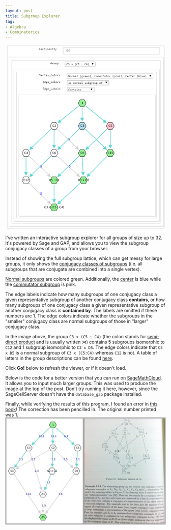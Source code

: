 ```yaml
---
layout: post
title: Subgroup Explorer
tag: 
- Algebra
- Combinatorics
---
```


![Subgroup Explorer](/images/SubgroupExplorer.png)

I've written an interactive subgroup explorer for all groups of size up to 32. It's powered by Sage and GAP, and allows you to view the subgroup conjugacy classes of a group from your browser.

<!--more-->

Instead of showing the full subgroup lattice, which can get messy for large groups, it only shows the [conjugacy classes of subgroups](http://en.wikipedia.org/wiki/Conjugacy_class#Conjugacy_of_subgroups_and_general_subsets) (i.e. all subgroups that are conjugate are combined into a single vertex).

[Normal subgroups](http://en.wikipedia.org/wiki/Normal_subgroup) are colored green. Additionally, the [center](http://en.wikipedia.org/wiki/Center_%28group_theory%29) is blue while the [commutator subgroup](http://en.wikipedia.org/wiki/Commutator_subgroup) is pink.

The edge labels indicate how many subgroups of one conjugacy class a given representative subgroup of another conjugacy class **contains**, or how many subgroups of one conjugacy class a given representative subgroup of another conjugacy class is **contained by**. The labels are omitted if these numbers are 1. The edge colors indicate whether the subgroups in the "smaller" conjugacy class are normal subgroups of those in "larger" conjugacy class.

In the image above, the group `C3 x (C5 : C4)` (the colon stands for [semi-direct product](http://en.wikipedia.org/wiki/Semidirect_product) and is usually written $\rtimes$) contains 5 subgroups isomorphic to `C12` and 1 subgroup isomorphic to `C3 x D5`. The edge colors indicate that `C3 x D5` is a normal subgroup of `C3 x (C5:C4)` whereas `C12` is not. A table of letters in the group descriptions can be found [here](http://groupprops.subwiki.org/wiki/GAP:StructureDescription#Aspects_of_structure_description).

Click **Go!** below to refresh the viewer, or if it doesn't load.

<div class="go">
  <script type="text/x-sage">
from collections import defaultdict

def subgroup_conj_classes(G):
    """
    Returns [cc_1, cc_2, ... cc_n] : each cc_i is a list containing subgroups of G that belong to the same conjugacy class.
    """
    ccs = G._gap_().ConjugacyClassesSubgroups()
    return [tuple([G.subgroup(gap_group = H) for H in cc.Elements()]) for cc in ccs]

def are_subgroups(cc1,cc2):
    """
    Returns True if some element of cc1 is a subgroup of an element of cc2.
    """    
    # Choose the shorter list to iterate over
    if len(cc1) <= len(cc2):
        h2 = cc2[0]
        for h1 in cc1:
            if h1.is_subgroup(h2):
                return True
    else:
        h1 = cc1[0]
        for h2 in cc2:
            if h1.is_subgroup(h2):
                return True
    return False

group_list = [{}, {}, {'C2': '[(1,2)]'}, {'C3': '[(1,2,3)]'}, {'C2 x C2': '[(1,2), (3,4)]', 'C4': '[(1,2,3,4)]'}, {'C5': '[(1,2,3,4,5)]'}, {'S3': '[(1,2)(3,6)(4,5), (1,5,3)(2,6,4)]', 'C6': '[(1,2)(3,4,5)]'}, {'C7': '[(1,2,3,4,5,6,7)]'}, {'Q8': '[(1,3,4,7)(2,5,6,8), (1,2,4,6)(3,8,7,5)]', 'D4': '[(1,3)(2,5)(4,7)(6,8), (1,2)(3,8)(4,6)(5,7)]', 'C8': '[(1,2,3,4,5,6,7,8)]', 'C2 x C2 x C2': '[(1,2), (3,4), (5,6)]', 'C4 x C2': '[(1,2), (3,4,5,6)]'}, {'C9': '[(1,2,3,4,5,6,7,8,9)]', 'C3 x C3': '[(1,2,3), (4,5,6)]'}, {'D5': '[(1,2)(3,10)(4,9)(5,8)(6,7), (1,3,5,7,9)(2,4,6,8,10)]', 'C10': '[(1,2)(3,4,5,6,7)]'}, {'C11': '[(1,2,3,4,5,6,7,8,9,10,11)]'}, {'D6': '[(1,2)(3,5)(4,10)(6,8)(7,12)(9,11), (1,11,4,3,8,7)(2,12,6,5,10,9)]', 'C12': '[(1,2,3)(4,5,6,7)]', 'C3 : C4': '[(1,2,3,5)(4,10,7,12)(6,11,9,8), (1,8,4)(2,10,6)(3,11,7)(5,12,9)]', 'A4': '[(1,2,5)(3,7,12)(4,11,9)(6,10,8), (1,3)(2,6)(4,8)(5,9)(7,11)(10,12)]', 'C6 x C2': '[(3,4), (1,2)(5,6,7)]'}, {'C13': '[(1,2,3,4,5,6,7,8,9,10,11,12,13)]'}, {'D7': '[(1,2)(3,14)(4,13)(5,12)(6,11)(7,10)(8,9), (1,7,13,5,11,3,9)(2,8,14,6,12,4,10)]', 'C14': '[(1,2)(3,4,5,6,7,8,9)]'}, {'C15': '[(1,2,3)(4,5,6,7,8)]'}, {'C4 x C4': '[(1,2,3,4), (5,6,7,8)]', 'C4 x C2 x C2': '[(1,2), (3,4), (5,6,7,8)]', 'C2 x D4': '[(1,4)(2,7)(3,9)(5,11)(6,12)(8,14)(10,15)(13,16), (1,3)(2,6)(4,9)(5,10)(7,12)(8,13)(11,15)(14,16), (1,2)(3,13)(4,7)(5,8)(6,10)(9,16)(11,14)(12,15)]', 'C2 x Q8': '[(1,4)(2,7)(3,9)(5,11)(6,12)(8,14)(10,15)(13,16), (1,3,5,10)(2,6,8,13)(4,9,11,15)(7,12,14,16), (1,2,5,8)(3,13,10,6)(4,7,11,14)(9,16,15,12)]', 'C8 x C2': '[(1,2), (3,4,5,6,7,8,9,10)]', 'QD16': '[(1,3)(2,6)(4,15)(5,10)(7,16)(8,13)(9,11)(12,14), (1,2,5,8)(3,12,10,16)(4,14,11,7)(6,15,13,9)]', 'C8 : C2': '[(1,3)(2,6)(4,9)(5,10)(7,12)(8,13)(11,15)(14,16), (1,2,4,7,5,8,11,14)(3,13,9,16,10,6,15,12)]', 'Q16': '[(1,3,5,10)(2,6,8,13)(4,15,11,9)(7,16,14,12), (1,2,5,8)(3,12,10,16)(4,14,11,7)(6,15,13,9)]', '(C4 x C2) : C2': '[(1,4,5,11)(2,7,8,14)(3,9,10,15)(6,12,13,16), (1,3)(2,6)(4,9)(5,10)(7,12)(8,13)(11,15)(14,16), (1,2)(3,13)(4,7)(5,8)(6,10)(9,16)(11,14)(12,15)]', 'C2 x C2 x C2 x C2': '[(1,2), (3,4), (5,6), (7,8)]', 'D8': '[(1,3)(2,6)(4,15)(5,10)(7,16)(8,13)(9,11)(12,14), (1,2)(3,12)(4,14)(5,8)(6,9)(7,11)(10,16)(13,15)]', 'C4 : C4': '[(1,3,4,9)(2,6,7,12)(5,10,11,15)(8,13,14,16), (1,2,5,8)(3,12,10,16)(4,7,11,14)(6,15,13,9)]', 'C16': '[(1,2,3,4,5,6,7,8,9,10,11,12,13,14,15,16)]'}, {'C17': '[(1,2,3,4,5,6,7,8,9,10,11,12,13,14,15,16,17)]'}, {'C3 x S3': '[(1,9,4)(2,12,6)(3,14,8)(5,16,11)(7,17,13)(10,18,15), (1,5,7,2,3,10)(4,16,13,12,8,18)(6,14,15,9,11,17)]', 'C6 x C3': '[(6,7,8), (1,2)(3,4,5)]', 'C18': '[(1,2)(3,4,5,6,7,8,9,10,11)]', '(C3 x C3) : C2': '[(1,2)(3,10)(4,12)(5,7)(6,9)(8,18)(11,17)(13,16)(14,15), (1,9,4)(2,12,6)(3,14,8)(5,16,11)(7,17,13)(10,18,15), (1,17,8)(2,18,11)(3,9,13)(4,7,14)(5,12,15)(6,10,16)]', 'D9': '[(1,2)(3,18)(4,12)(5,17)(6,9)(7,16)(8,15)(10,14)(11,13), (1,13,3,9,7,14,4,17,8)(2,15,5,12,10,16,6,18,11)]'}, {'C19': '[(1,2,3,4,5,6,7,8,9,10,11,12,13,14,15,16,17,18,19)]'}, {'D10': '[(1,2)(3,5)(4,18)(6,16)(7,20)(8,14)(9,19)(10,12)(11,17)(13,15), (1,7,8,15,16,3,4,11,12,19)(2,9,10,17,18,5,6,13,14,20)]', 'C20': '[(1,2,3,4)(5,6,7,8,9)]', 'C10 x C2': '[(3,4), (1,2)(5,6,7,8,9)]', 'C5 : C4': '[(1,2,3,5)(4,10,19,17)(6,11,20,12)(7,13,16,14)(8,18,15,9), (1,4,8,12,16)(2,6,10,14,18)(3,7,11,15,19)(5,9,13,17,20)]'}, {'C7 : C3': '[(1,2,4)(3,8,16)(5,10,12)(6,14,7)(9,20,19)(11,21,15)(13,18,17), (1,18,15,12,9,6,3)(2,20,17,14,11,8,5)(4,21,19,16,13,10,7)]', 'C21': '[(1,2,3)(4,5,6,7,8,9,10)]'}, {'C22': '[(1,2)(3,4,5,6,7,8,9,10,11,12,13)]', 'D11': '[(1,2)(3,22)(4,21)(5,20)(6,19)(7,18)(8,17)(9,16)(10,15)(11,14)(12,13), (1,15,7,21,13,5,19,11,3,17,9)(2,16,8,22,14,6,20,12,4,18,10)]'}, {'C23': '[(1,2,3,4,5,6,7,8,9,10,11,12,13,14,15,16,17,18,19,20,21,22,23)]'}, {'C3 x D4': '[(1,2)(3,14)(4,7)(5,8)(6,10)(9,21)(11,15)(12,16)(13,18)(17,24)(19,22)(20,23), (1,9,11,3,4,17)(2,13,15,6,7,20)(5,18,19,10,12,23)(8,21,22,14,16,24)]', 'C24': '[(1,2,3)(4,5,6,7,8,9,10,11)]', 'D12': '[(1,2)(3,13)(4,7)(5,16)(6,9)(8,12)(10,24)(11,22)(14,23)(15,19)(17,21)(18,20), (1,18,11,9,12,10,4,23,5,3,19,17)(2,21,15,13,16,14,7,24,8,6,22,20)]', 'C2 x (C3 : C4)': '[(1,2,4,7)(3,6,9,13)(5,16,11,22)(8,19,15,12)(10,21,17,24)(14,23,20,18), (1,18,5,3,12,10)(2,21,8,6,16,14)(4,23,11,9,19,17)(7,24,15,13,22,20)]', '(C6 x C2) : C2': '[(1,2)(3,13)(4,7)(5,16)(6,9)(8,12)(10,24)(11,22)(14,23)(15,19)(17,21)(18,20), (1,18,5,3,12,10)(2,21,8,6,16,14)(4,23,11,9,19,17)(7,24,15,13,22,20)]', 'S4': '[(1,9,3)(2,13,6)(4,23,11)(5,17,19)(7,24,15)(8,20,22)(10,12,18)(14,16,21), (1,7,12,8)(2,4,16,5)(3,20,19,21)(6,17,22,18)(9,14,23,15)(10,24,11,13)]', 'C4 x S3': '[(1,2)(3,6)(4,7)(5,16)(8,12)(9,13)(10,21)(11,22)(14,18)(15,19)(17,24)(20,23), (1,18,11,9,12,10,4,23,5,3,19,17)(2,21,15,13,16,14,7,24,8,6,22,20)]', 'C6 x C2 x C2': '[(3,4), (5,6), (1,2)(7,8,9)]', 'C2 x C2 x S3': '[(1,3)(2,6)(4,9)(5,10)(7,13)(8,14)(11,17)(12,18)(15,20)(16,21)(19,23)(22,24), (1,2)(3,6)(4,7)(5,16)(8,12)(9,13)(10,21)(11,22)(14,18)(15,19)(17,24)(20,23), (1,19,5,4,12,11)(2,22,8,7,16,15)(3,23,10,9,18,17)(6,24,14,13,21,20)]', 'C2 x A4': '[(1,6,9,2,3,13)(4,15,23,7,11,24)(5,22,17,8,19,20)(10,21,12,14,18,16), (1,5)(2,8)(3,11)(4,12)(6,15)(7,16)(9,18)(10,19)(13,21)(14,22)(17,23)(20,24)]', 'SL(2,3)': '[(1,2,6)(3,8,20)(4,16,13)(5,9,15)(7,14,10)(11,18,24)(12,23,21)(17,22,19), (1,11,5,3)(2,17,9,7)(4,10,12,19)(6,21,15,13)(8,16,18,23)(14,20,22,24)]', 'C12 x C2': '[(6,7,8,9), (1,2)(3,4,5)]', 'C3 : Q8': '[(1,2,4,7)(3,13,9,6)(5,16,11,22)(8,19,15,12)(10,24,17,21)(14,18,20,23), (1,18,11,9,12,10,4,23,5,3,19,17)(2,21,15,13,16,14,7,24,8,6,22,20)]', 'C3 x Q8': '[(1,2,5,8)(3,14,10,6)(4,7,12,16)(9,21,18,13)(11,15,19,22)(17,24,23,20), (1,9,19,10,4,17,5,18,11,3,12,23)(2,13,22,14,7,20,8,21,15,6,16,24)]', 'C3 : C8': '[(1,2,3,6,4,7,9,13)(5,16,10,21,11,22,17,24)(8,18,14,19,15,23,20,12), (1,12,5)(2,16,8)(3,18,10)(4,19,11)(6,21,14)(7,22,15)(9,23,17)(13,24,20)]'}, {'C5 x C5': '[(1,2,3,4,5), (6,7,8,9,10)]', 'C25': '[(1,2,3,4,5,6,7,8,9,10,11,12,13,14,15,16,17,18,19,20,21,22,23,24,25)]'}, {'C26': '[(1,2)(3,4,5,6,7,8,9,10,11,12,13,14,15)]', 'D13': '[(1,2)(3,26)(4,25)(5,24)(6,23)(7,22)(8,21)(9,20)(10,19)(11,18)(12,17)(13,16)(14,15), (1,19,11,3,21,13,5,23,15,7,25,17,9)(2,20,12,4,22,14,6,24,16,8,26,18,10)]'}, {'C3 x C3 x C3': '[(1,2,3), (4,5,6), (7,8,9)]', 'C9 : C3': '[(1,3,8)(2,6,13)(4,9,16)(5,11,18)(7,14,21)(10,17,23)(12,19,24)(15,22,26)(20,25,27), (1,2,5,4,7,12,10,15,20)(3,14,25,9,22,11,17,6,19)(8,26,24,16,13,27,23,21,18)]', 'C27': '[(1,2,3,4,5,6,7,8,9,10,11,12,13,14,15,16,17,18,19,20,21,22,23,24,25,26,27)]', '(C3 x C3) : C3': '[(1,3,8)(2,6,13)(4,9,16)(5,11,18)(7,14,21)(10,17,23)(12,19,24)(15,22,26)(20,25,27), (1,2,5)(3,14,25)(4,7,12)(6,19,17)(8,26,24)(9,22,11)(10,15,20)(13,27,16)(18,23,21)]', 'C9 x C3': '[(1,2,3), (4,5,6,7,8,9,10,11,12)]'}, {'D14': '[(1,2)(3,5)(4,26)(6,24)(7,28)(8,22)(9,27)(10,20)(11,25)(12,18)(13,23)(14,16)(15,21)(17,19), (1,15,24,11,20,7,16,3,12,27,8,23,4,19)(2,17,26,13,22,9,18,5,14,28,10,25,6,21)]', 'C28': '[(1,2,3,4)(5,6,7,8,9,10,11)]', 'C7 : C4': '[(1,2,3,5)(4,26,7,28)(6,27,9,24)(8,22,11,25)(10,23,13,20)(12,18,15,21)(14,19,17,16), (1,4,8,12,16,20,24)(2,6,10,14,18,22,26)(3,7,11,15,19,23,27)(5,9,13,17,21,25,28)]', 'C14 x C2': '[(3,4), (1,2)(5,6,7,8,9,10,11)]'}, {'C29': '[(1,2,3,4,5,6,7,8,9,10,11,12,13,14,15,16,17,18,19,20,21,22,23,24,25,26,27,28,29)]'}, {'C3 x D5': '[(1,5,7,2,3,10)(4,28,13,24,8,30)(6,26,16,21,11,29)(9,23,19,18,14,27)(12,20,22,15,17,25), (1,15,4,21,9)(2,18,6,24,12)(3,20,8,26,14)(5,23,11,28,17)(7,25,13,29,19)(10,27,16,30,22)]', 'C5 x S3': '[(1,9,4)(2,12,6)(3,15,8)(5,18,11)(7,21,14)(10,24,17)(13,26,20)(16,28,23)(19,29,25)(22,30,27), (1,5,7,16,19,2,3,10,13,22)(4,18,14,28,25,12,8,24,20,30)(6,15,17,26,27,9,11,21,23,29)]', 'C30': '[(1,2)(3,4,5)(6,7,8,9,10)]', 'D15': '[(1,2)(3,10)(4,24)(5,7)(6,21)(8,30)(9,18)(11,29)(12,15)(13,28)(14,27)(16,26)(17,25)(19,23)(20,22), (1,25,8,21,19,3,15,13,26,9,7,20,4,29,14)(2,27,11,24,22,5,18,16,28,12,10,23,6,30,17)]'}, {'C31': '[(1,2,3,4,5,6,7,8,9,10,11,12,13,14,15,16,17,18,19,20,21,22,23,24,25,26,27,28,29,30,31)]'}, {'D16': '[(1,3)(2,7)(4,23)(5,25)(6,13)(8,27)(9,29)(10,19)(11,14)(12,16)(15,31)(17,20)(18,22)(21,32)(24,26)(28,30), (1,2)(3,17)(4,20)(5,22)(6,10)(7,11)(8,14)(9,16)(12,32)(13,28)(15,30)(18,31)(19,24)(21,26)(23,29)(25,27)]', 'C4 x Q8': '[(1,4,16,26)(2,8,22,30)(3,11,25,31)(5,14,6,15)(7,17,29,32)(9,20,10,21)(12,23,13,24)(18,27,19,28), (1,3,5,12)(2,7,9,18)(4,11,14,23)(6,13,16,25)(8,17,20,27)(10,19,22,29)(15,24,26,31)(21,28,30,32), (1,2,6,10)(3,18,13,29)(4,8,15,21)(5,9,16,22)(7,25,19,12)(11,27,24,32)(14,20,26,30)(17,31,28,23)]', '(C4 x C2 x C2) : C2': '[(1,4,5,14)(2,8,9,20)(3,11,12,23)(6,15,16,26)(7,17,18,27)(10,21,22,30)(13,24,25,31)(19,28,29,32), (1,3)(2,7)(4,11)(5,12)(6,13)(8,17)(9,18)(10,19)(14,23)(15,24)(16,25)(20,27)(21,28)(22,29)(26,31)(30,32), (1,2)(3,18)(4,21)(5,9)(6,10)(7,12)(8,15)(11,32)(13,29)(14,30)(16,22)(17,31)(19,25)(20,26)(23,28)(24,27)]', 'C4 : Q8': '[(1,4,6,15)(2,8,10,21)(3,11,13,24)(5,14,16,26)(7,17,19,28)(9,20,22,30)(12,23,25,31)(18,27,29,32), (1,3,5,12)(2,7,9,18)(4,11,14,23)(6,13,16,25)(8,17,20,27)(10,19,22,29)(15,24,26,31)(21,28,30,32), (1,2,5,9)(3,18,12,7)(4,21,14,30)(6,10,16,22)(8,26,20,15)(11,32,23,28)(13,29,25,19)(17,24,27,31)]', 'Q8 : C4': '[(1,3,6,13)(2,7,10,19)(4,24,15,11)(5,12,16,25)(8,28,21,17)(9,18,22,29)(14,31,26,23)(20,32,30,27), (1,2,5,9)(3,17,12,27)(4,21,14,30)(6,10,16,22)(7,23,18,11)(8,26,20,15)(13,28,25,32)(19,31,29,24)]', 'C32': '[(1,2,3,4,5,6,7,8,9,10,11,12,13,14,15,16,17,18,19,20,21,22,23,24,25,26,27,28,29,30,31,32)]', 'C2 x (C8 : C2)': '[(1,4)(2,8)(3,11)(5,14)(6,15)(7,17)(9,20)(10,21)(12,23)(13,24)(16,26)(18,27)(19,28)(22,30)(25,31)(29,32), (1,3)(2,7)(4,11)(5,12)(6,13)(8,17)(9,18)(10,19)(14,23)(15,24)(16,25)(20,27)(21,28)(22,29)(26,31)(30,32), (1,2,5,9,6,10,16,22)(3,19,12,29,13,7,25,18)(4,8,14,20,15,21,26,30)(11,28,23,32,24,17,31,27)]', 'C2 x (C4 : C4)': '[(1,4)(2,8)(3,11)(5,14)(6,15)(7,17)(9,20)(10,21)(12,23)(13,24)(16,26)(18,27)(19,28)(22,30)(25,31)(29,32), (1,3,5,12)(2,7,9,18)(4,11,14,23)(6,13,16,25)(8,17,20,27)(10,19,22,29)(15,24,26,31)(21,28,30,32), (1,2,6,10)(3,18,13,29)(4,8,15,21)(5,9,16,22)(7,25,19,12)(11,27,24,32)(14,20,26,30)(17,31,28,23)]', 'C4 x C2 x C2 x C2': '[(1,2), (3,4), (5,6), (7,8,9,10)]', 'C4 . D4 = C4 . (C4 x C2)': '[(1,3,4,11,6,13,15,24)(2,7,8,17,10,19,21,28)(5,12,14,23,16,25,26,31)(9,18,20,27,22,29,30,32), (1,2,5,9,6,10,16,22)(3,17,12,27,13,28,25,32)(4,21,14,30,15,8,26,20)(7,23,18,24,19,31,29,11)]', 'Q32': '[(1,3,6,13)(2,7,10,19)(4,23,15,31)(5,25,16,12)(8,27,21,32)(9,29,22,18)(11,26,24,14)(17,30,28,20), (1,2,6,10)(3,17,13,28)(4,20,15,30)(5,22,16,9)(7,24,19,11)(8,26,21,14)(12,32,25,27)(18,23,29,31)]', '(C4 x C2) : C4': '[(1,3,6,13)(2,7,10,19)(4,11,15,24)(5,12,16,25)(8,17,21,28)(9,18,22,29)(14,23,26,31)(20,27,30,32), (1,2,5,9)(3,17,12,27)(4,8,14,20)(6,10,16,22)(7,23,18,11)(13,28,25,32)(15,21,26,30)(19,31,29,24)]', '(C4 x C4) : C2': '[(1,4,6,15)(2,8,10,21)(3,11,13,24)(5,14,16,26)(7,17,19,28)(9,20,22,30)(12,23,25,31)(18,27,29,32), (1,3,5,12)(2,7,9,18)(4,11,14,23)(6,13,16,25)(8,17,20,27)(10,19,22,29)(15,24,26,31)(21,28,30,32), (1,2)(3,18)(4,21)(5,9)(6,10)(7,12)(8,15)(11,32)(13,29)(14,30)(16,22)(17,31)(19,25)(20,26)(23,28)(24,27)]', 'C4 : C8': '[(1,3,4,11)(2,7,8,17)(5,12,14,23)(6,13,15,24)(9,18,20,27)(10,19,21,28)(16,25,26,31)(22,29,30,32), (1,2,5,9,6,10,16,22)(3,17,12,27,13,28,25,32)(4,8,14,20,15,21,26,30)(7,23,18,24,19,31,29,11)]', 'C2 x QD16': '[(1,4)(2,8)(3,11)(5,14)(6,15)(7,17)(9,20)(10,21)(12,23)(13,24)(16,26)(18,27)(19,28)(22,30)(25,31)(29,32), (1,3)(2,7)(4,11)(5,25)(6,13)(8,17)(9,29)(10,19)(12,16)(14,31)(15,24)(18,22)(20,32)(21,28)(23,26)(27,30), (1,2,6,10)(3,18,13,29)(4,8,15,21)(5,22,16,9)(7,25,19,12)(11,27,24,32)(14,30,26,20)(17,31,28,23)]', '(C2 x D4) : C2': '[(1,5)(2,9)(3,12)(4,14)(6,16)(7,18)(8,20)(10,22)(11,23)(13,25)(15,26)(17,27)(19,29)(21,30)(24,31)(28,32), (1,4)(2,8)(3,11)(5,14)(6,15)(7,17)(9,20)(10,21)(12,23)(13,24)(16,26)(18,27)(19,28)(22,30)(25,31)(29,32), (1,3)(2,7)(4,24)(5,12)(6,13)(8,28)(9,18)(10,19)(11,15)(14,31)(16,25)(17,21)(20,32)(22,29)(23,26)(27,30), (1,2)(3,19)(4,8)(5,22)(6,10)(7,13)(9,16)(11,28)(12,18)(14,30)(15,21)(17,24)(20,26)(23,27)(25,29)(31,32)]', 'C2 x C2 x D4': '[(1,5)(2,9)(3,12)(4,14)(6,16)(7,18)(8,20)(10,22)(11,23)(13,25)(15,26)(17,27)(19,29)(21,30)(24,31)(28,32), (1,4)(2,8)(3,11)(5,14)(6,15)(7,17)(9,20)(10,21)(12,23)(13,24)(16,26)(18,27)(19,28)(22,30)(25,31)(29,32), (1,3)(2,7)(4,11)(5,12)(6,13)(8,17)(9,18)(10,19)(14,23)(15,24)(16,25)(20,27)(21,28)(22,29)(26,31)(30,32), (1,2)(3,19)(4,8)(5,9)(6,10)(7,13)(11,28)(12,29)(14,20)(15,21)(16,22)(17,24)(18,25)(23,32)(26,30)(27,31)]', 'C16 x C2': '[(1,2), (3,4,5,6,7,8,9,10,11,12,13,14,15,16,17,18)]', '(C8 x C2) : C2': '[(1,4,6,15)(2,8,10,21)(3,11,13,24)(5,14,16,26)(7,17,19,28)(9,20,22,30)(12,23,25,31)(18,27,29,32), (1,3)(2,7)(4,11)(5,25)(6,13)(8,17)(9,29)(10,19)(12,16)(14,31)(15,24)(18,22)(20,32)(21,28)(23,26)(27,30), (1,2)(3,18)(4,8)(5,22)(6,10)(7,12)(9,16)(11,27)(13,29)(14,30)(15,21)(17,23)(19,25)(20,26)(24,32)(28,31)]', 'C2 x C2 x C2 x C2 x C2': '[(1,2), (3,4), (5,6), (7,8), (9,10)]', 'C2 x ((C4 x C2) : C2)': '[(1,5)(2,9)(3,12)(4,14)(6,16)(7,18)(8,20)(10,22)(11,23)(13,25)(15,26)(17,27)(19,29)(21,30)(24,31)(28,32), (1,4,6,15)(2,8,10,21)(3,11,13,24)(5,14,16,26)(7,17,19,28)(9,20,22,30)(12,23,25,31)(18,27,29,32), (1,3)(2,7)(4,11)(5,12)(6,13)(8,17)(9,18)(10,19)(14,23)(15,24)(16,25)(20,27)(21,28)(22,29)(26,31)(30,32), (1,2)(3,19)(4,8)(5,9)(6,10)(7,13)(11,28)(12,29)(14,20)(15,21)(16,22)(17,24)(18,25)(23,32)(26,30)(27,31)]', '(C8 : C2) : C2': '[(1,3)(2,7)(4,11)(5,25)(6,13)(8,17)(9,29)(10,19)(12,16)(14,31)(15,24)(18,22)(20,32)(21,28)(23,26)(27,30), (1,2,5,9,6,10,16,22)(3,17,12,27,13,28,25,32)(4,21,14,30,15,8,26,20)(7,31,18,11,19,23,29,24)]', 'C8 x C2 x C2': '[(1,2), (3,4), (5,6,7,8,9,10,11,12)]', 'C2 x C2 x Q8': '[(1,5)(2,9)(3,12)(4,14)(6,16)(7,18)(8,20)(10,22)(11,23)(13,25)(15,26)(17,27)(19,29)(21,30)(24,31)(28,32), (1,4)(2,8)(3,11)(5,14)(6,15)(7,17)(9,20)(10,21)(12,23)(13,24)(16,26)(18,27)(19,28)(22,30)(25,31)(29,32), (1,3,6,13)(2,7,10,19)(4,11,15,24)(5,12,16,25)(8,17,21,28)(9,18,22,29)(14,23,26,31)(20,27,30,32), (1,2,6,10)(3,19,13,7)(4,8,15,21)(5,9,16,22)(11,28,24,17)(12,29,25,18)(14,20,26,30)(23,32,31,27)]', '(C2 x C2 x C2 x C2) : C2': '[(1,4)(2,8)(3,11)(5,14)(6,15)(7,17)(9,20)(10,21)(12,23)(13,24)(16,26)(18,27)(19,28)(22,30)(25,31)(29,32), (1,3)(2,7)(4,11)(5,12)(6,13)(8,17)(9,18)(10,19)(14,23)(15,24)(16,25)(20,27)(21,28)(22,29)(26,31)(30,32), (1,2)(3,18)(4,21)(5,9)(6,10)(7,12)(8,15)(11,32)(13,29)(14,30)(16,22)(17,31)(19,25)(20,26)(23,28)(24,27)]', 'C2 . ((C4 x C2) : C2) = (C2 x C2) . (C4 x C2)': '[(1,3,6,13)(2,7,10,19)(4,11,15,24)(5,25,16,12)(8,17,21,28)(9,29,22,18)(14,31,26,23)(20,32,30,27), (1,2,5,9,6,10,16,22)(3,17,12,27,13,28,25,32)(4,21,14,30,15,8,26,20)(7,31,18,11,19,23,29,24)]', 'C4 x C4 x C2': '[(1,2), (3,4,5,6), (7,8,9,10)]', '(C2 x Q8) : C2': '[(1,5)(2,9)(3,12)(4,14)(6,16)(7,18)(8,20)(10,22)(11,23)(13,25)(15,26)(17,27)(19,29)(21,30)(24,31)(28,32), (1,4,6,15)(2,8,10,21)(3,11,13,24)(5,14,16,26)(7,17,19,28)(9,20,22,30)(12,23,25,31)(18,27,29,32), (1,3,6,13)(2,7,10,19)(4,24,15,11)(5,12,16,25)(8,28,21,17)(9,18,22,29)(14,31,26,23)(20,32,30,27), (1,2)(3,19)(4,8)(5,22)(6,10)(7,13)(9,16)(11,28)(12,18)(14,30)(15,21)(17,24)(20,26)(23,27)(25,29)(31,32)]', 'C2 x Q16': '[(1,4)(2,8)(3,11)(5,14)(6,15)(7,17)(9,20)(10,21)(12,23)(13,24)(16,26)(18,27)(19,28)(22,30)(25,31)(29,32), (1,3,6,13)(2,7,10,19)(4,11,15,24)(5,25,16,12)(8,17,21,28)(9,29,22,18)(14,31,26,23)(20,32,30,27), (1,2,6,10)(3,18,13,29)(4,8,15,21)(5,22,16,9)(7,25,19,12)(11,27,24,32)(14,30,26,20)(17,31,28,23)]', 'C8 x C4': '[(1,2,3,4), (5,6,7,8,9,10,11,12)]', '(C2 x C2) . (C2 x C2 x C2)': '[(1,4,5,14)(2,8,9,20)(3,11,12,23)(6,15,16,26)(7,17,18,27)(10,21,22,30)(13,24,25,31)(19,28,29,32), (1,3,6,13)(2,7,10,19)(4,11,15,24)(5,12,16,25)(8,17,21,28)(9,18,22,29)(14,23,26,31)(20,27,30,32), (1,2,5,9)(3,18,12,7)(4,21,14,30)(6,10,16,22)(8,26,20,15)(11,32,23,28)(13,29,25,19)(17,24,27,31)]', 'C4 x D4': '[(1,4,6,15)(2,8,10,21)(3,11,13,24)(5,14,16,26)(7,17,19,28)(9,20,22,30)(12,23,25,31)(18,27,29,32), (1,3)(2,7)(4,11)(5,12)(6,13)(8,17)(9,18)(10,19)(14,23)(15,24)(16,25)(20,27)(21,28)(22,29)(26,31)(30,32), (1,2,6,10)(3,18,13,29)(4,8,15,21)(5,9,16,22)(7,25,19,12)(11,27,24,32)(14,20,26,30)(17,31,28,23)]', 'QD32': '[(1,3)(2,7)(4,23)(5,25)(6,13)(8,27)(9,29)(10,19)(11,14)(12,16)(15,31)(17,20)(18,22)(21,32)(24,26)(28,30), (1,2,6,10)(3,17,13,28)(4,20,15,30)(5,22,16,9)(7,24,19,11)(8,26,21,14)(12,32,25,27)(18,23,29,31)]', '((C4 x C2) : C2) : C2': '[(1,3)(2,7)(4,11)(5,25)(6,13)(8,17)(9,29)(10,19)(12,16)(14,31)(15,24)(18,22)(20,32)(21,28)(23,26)(27,30), (1,2,5,9)(3,17,12,27)(4,21,14,30)(6,10,16,22)(7,31,18,24)(8,26,20,15)(11,19,23,29)(13,28,25,32)]', 'C8 : C4': '[(1,3,15,24,6,13,4,11)(2,7,21,28,10,19,8,17)(5,12,26,31,16,25,14,23)(9,18,30,32,22,29,20,27), (1,2,5,9)(3,17,12,27)(4,21,14,30)(6,10,16,22)(7,23,18,11)(8,26,20,15)(13,28,25,32)(19,31,29,24)]', 'C2 x D8': '[(1,4)(2,8)(3,11)(5,14)(6,15)(7,17)(9,20)(10,21)(12,23)(13,24)(16,26)(18,27)(19,28)(22,30)(25,31)(29,32), (1,3)(2,7)(4,11)(5,25)(6,13)(8,17)(9,29)(10,19)(12,16)(14,31)(15,24)(18,22)(20,32)(21,28)(23,26)(27,30), (1,2)(3,18)(4,8)(5,22)(6,10)(7,12)(9,16)(11,27)(13,29)(14,30)(15,21)(17,23)(19,25)(20,26)(24,32)(28,31)]', 'C16 : C2': '[(1,3)(2,7)(4,11)(5,12)(6,13)(8,17)(9,18)(10,19)(14,23)(15,24)(16,25)(20,27)(21,28)(22,29)(26,31)(30,32), (1,2,4,8,5,9,14,20,6,10,15,21,16,22,26,30)(3,19,11,28,12,29,23,32,13,7,24,17,25,18,31,27)]'}]

@interact
def subgroup_class_lattices(Cardinality= selector(values = range(2,33),default=6)):
    @interact
    def group_select(Group = selector(values = group_list[Cardinality].keys())):
        # Generate group
        G = PermutationGroup(gap(group_list[Cardinality][Group]))
        
        # Poset of conjugacy classes
        sub_classes = subgroup_conj_classes(G)
        poset = Poset((sub_classes,are_subgroups)) 
        
        # Define vertex labels
        vertex_labels = {sub_classes[0] : '1', sub_classes[-1] : Group}
        if len(sub_classes)>2:
            for cc in sub_classes[1:-1]:
                for desc,gens in group_list[cc[0].cardinality()].items():
                    if cc[0].is_isomorphic(PermutationGroup(gap(gens))):
                        vertex_labels[cc] = desc
                        break        
        
        @interact
        def display_options(Vertex_Colors = selector(values = ['Normal (green), Commutator (pink), Center (blue)','None']), 
                            Edge_Colors = selector(values = ['Is normal subgroup of','None',]), 
                            Edge_Labels = selector(values =['Contains','Contained by', 'Both','None',])):
            # Define vertex colors
            if Vertex_Colors is not 'None':
                vertex_colors = defaultdict(list)
                for cc in sub_classes:
                    # Color non-normal subgroups white
                    if not cc[0].is_normal():
                        vertex_colors['white'].append(cc)
                    else:
                        # Color the commutator subgroup pink
                        if cc[0] == G.subgroup(G.commutator().gens()):
                            vertex_colors['pink'].append(cc)
                        # Color the center lightblue
                        elif cc[0] == G.center():
                            vertex_colors['lightblue'].append(cc)
                        # Color all other normal subgroups green
                        else:
                            vertex_colors['lightgreen'].append(cc)
            else:
                vertex_colors = 'white'

            # Define edge colors
            if Edge_Colors is not 'None':
                edge_colors = {'#60D6D6':[],'lightgray':[]}
                for cc1,cc2 in poset.cover_relations():
                    h1 = cc1[0]

                    # Color by whether elts of cc1 are normal subgroups of elts of cc2
                    is_normal = False
                    for h2 in cc2:
                        if h1.is_subgroup(h2) and h1.is_normal(h2):
                            edge_colors['#60D6D6'].append((cc1,cc2))
                            is_normal = True
                            break
                    if not is_normal:
                        edge_colors['lightgray'].append((cc1,cc2))
            else:
                edge_colors = None

            #### END OF CUSTOM DISPLAY OPTIONS

            # Define heights, if poset is ranked
            rank_function = poset.rank_function()
            if rank_function:
                heights = defaultdict(list)
                for i in poset:
                    heights[rank_function(i)].append(i)
            else:
                heights = None

            # Generate Hasse diagram
            graph = poset.hasse_diagram()

            # Set edge labels
            label_edges = True
            if Edge_Labels is 'Contained by':
                for cc1,cc2,label in graph.edges():
                    # Count number of subgroups in cc2 that a fixed representative of cc1 is contained by
                    count = sum([cc1[0].is_subgroup(h2) for h2 in cc2])    
                    if count == 1:
                        graph.set_edge_label(cc1,cc2,'')
                    else:
                        graph.set_edge_label(cc1,cc2,'  ' + str(count))
            elif Edge_Labels is 'Contains':        
                for cc1,cc2,label in graph.edges():
                    # Count number of subgroups in cc1 that a fixed representative of cc2 contains
                    count = sum([h1.is_subgroup(cc2[0]) for h1 in cc1])
                    if count == 1:
                        graph.set_edge_label(cc1,cc2,'')
                    else:
                        graph.set_edge_label(cc1,cc2,'  ' + str(count))
            elif Edge_Labels is 'Both':    
                for cc1,cc2,label in graph.edges():
                    # Both of the above
                    count1 = sum([cc1[0].is_subgroup(h2) for h2 in cc2])
                    count2 = sum([h1.is_subgroup(cc2[0]) for h1 in cc1])
                    if count1 == 1 and count2 == 1:
                        graph.set_edge_label(cc1,cc2,'')
                    else:
                        graph.set_edge_label(cc1,cc2,'  ' + '{},{}'.format(count1,count2))
            else:
                label_edges = False


            # Generate graph_plot object
            gplot = graph.graphplot(vertex_labels=None,layout='acyclic',vertex_colors = vertex_colors, edge_colors = edge_colors, edge_labels = label_edges, vertex_size = 800, vertex_shape = 'H')

            # Set vertex labels
            gplot._plot_components['vertex_labels'] = []
            for v in gplot._nodelist:
                gplot._plot_components['vertex_labels'].append(text(vertex_labels[v],
                    gplot._pos[v], rgbcolor=(0,0,0), zorder=8))

            # Display!
            gplot.show(figsize=(6,6))
  </script>
</div>


Below is the code for a better version that you can run on [SageMathCloud](https://cloud.sagSageMathCloudemath.com). It allows you to input much larger groups. This was used to produce the image at the top of the post. Don't try running it here, however, since the SageCellServer doesn't have the `database_gap` package installed.

<div class="no_eval">
  <script type="text/x-sage">
from collections import defaultdict

def subgroup_conj_classes(G):
    """
    Returns [cc_1, cc_2, ... cc_n] : each cc_i is a list containing subgroups of G that belong to the same conjugacy class.
    """
    ccs = G._gap_().ConjugacyClassesSubgroups()
    return [tuple([G.subgroup(gap_group = H) for H in cc.Elements()]) for cc in ccs]

def are_subgroups(cc1,cc2):
    """
    Returns True if some element of cc1 is a subgroup of an element of cc2.
    """    
    # Choose the shorter list to iterate over
    if len(cc1) <= len(cc2):
        h2 = cc2[0]
        for h1 in cc1:
            if h1.is_subgroup(h2):
                return True
    else:
        h1 = cc1[0]
        for h2 in cc2:
            if h1.is_subgroup(h2):
                return True
    return False

@interact
def subgroup_class_lattices(Cardinality= 6):
    group_list = {Cardinality: {}}
    for G_gap in gap.AllSmallGroups(Cardinality):
        G = PermutationGroup(list(gap.GeneratorsOfGroup(G_gap.AsPermGroup())))
        group_list[Cardinality][G.structure_description()] = str(G.gens())
    @interact
    def group_select(Group = selector(values = group_list[Cardinality].keys())):
        # Generate group
        G = PermutationGroup(gap(group_list[Cardinality][Group]))
        
        # Poset of conjugacy classes
        sub_classes = subgroup_conj_classes(G)
        poset = Poset((sub_classes,are_subgroups)) 
        
        @interact
        def display_options(Vertex_Colors = selector(values = ['Normal (green), Commutator (pink), Center (blue)','None']), 
                            Edge_Colors = selector(values = ['Is normal subgroup of','None',]), 
                            Edge_Labels = selector(values =['Contains','Contained by', 'Both','None',])):
            # Define vertex colors
            if Vertex_Colors is not 'None':
                vertex_colors = defaultdict(list)
                for cc in sub_classes:
                    # Color non-normal subgroups white
                    if not cc[0].is_normal():
                        vertex_colors['white'].append(cc)
                    else:
                        # Color the commutator subgroup pink
                        if cc[0] == G.subgroup(G.commutator().gens()):
                            vertex_colors['pink'].append(cc)
                        # Color the center lightblue
                        elif cc[0] == G.center():
                            vertex_colors['lightblue'].append(cc)
                        # Color all other normal subgroups green
                        else:
                            vertex_colors['lightgreen'].append(cc)
            else:
                vertex_colors = 'white'

            # Define edge colors
            if Edge_Colors is not 'None':
                edge_colors = {'#60D6D6':[],'lightgray':[]}
                for cc1,cc2 in poset.cover_relations():
                    h1 = cc1[0]

                    # Color by whether elts of cc1 are normal subgroups of elts of cc2
                    is_normal = False
                    for h2 in cc2:
                        if h1.is_subgroup(h2) and h1.is_normal(h2):
                            edge_colors['#60D6D6'].append((cc1,cc2))
                            is_normal = True
                            break
                    if not is_normal:
                        edge_colors['lightgray'].append((cc1,cc2))
            else:
                edge_colors = None

            # Define vertex labels
            vertex_labels = {cc : cc[0].structure_description() for cc in sub_classes}
            #vertex_labels = {cc : cc[0].cardinality() for cc in sub_classes}

            #### END OF CUSTOM DISPLAY OPTIONS

            # Define heights, if poset is ranked
            rank_function = poset.rank_function()
            if rank_function:
                heights = defaultdict(list)
                for i in poset:
                    heights[rank_function(i)].append(i)
            else:
                heights = None

            # Generate Hasse diagram
            graph = poset.hasse_diagram()

            # Set edge labels
            label_edges = True
            if Edge_Labels is 'Contained by':
                for cc1,cc2,label in graph.edges():
                    # Count number of subgroups in cc2 that a fixed representative of cc1 is contained by
                    count = sum([cc1[0].is_subgroup(h2) for h2 in cc2])    
                    if count == 1:
                        graph.set_edge_label(cc1,cc2,'')
                    else:
                        graph.set_edge_label(cc1,cc2,'  ' + str(count))
            elif Edge_Labels is 'Contains':        
                for cc1,cc2,label in graph.edges():
                    # Count number of subgroups in cc1 that a fixed representative of cc2 contains
                    count = sum([h1.is_subgroup(cc2[0]) for h1 in cc1])
                    if count == 1:
                        graph.set_edge_label(cc1,cc2,'')
                    else:
                        graph.set_edge_label(cc1,cc2,'  ' + str(count))
            elif Edge_Labels is 'Both':    
                for cc1,cc2,label in graph.edges():
                    # Both of the above
                    count1 = sum([cc1[0].is_subgroup(h2) for h2 in cc2])
                    count2 = sum([h1.is_subgroup(cc2[0]) for h1 in cc1])
                    if count1 == 1 and count2 == 1:
                        graph.set_edge_label(cc1,cc2,'')
                    else:
                        graph.set_edge_label(cc1,cc2,'  ' + '{},{}'.format(count1,count2))
            else:
                label_edges = False


            # Generate graph_plot object
            gplot = graph.graphplot(vertex_labels=None,layout='acyclic',vertex_colors = vertex_colors, edge_colors = edge_colors, edge_labels = label_edges, vertex_size = 800, vertex_shape = 'H')

            # Set vertex labels
            gplot._plot_components['vertex_labels'] = []
            for v in gplot._nodelist:
                gplot._plot_components['vertex_labels'].append(text(vertex_labels[v],
                    gplot._pos[v], rgbcolor=(0,0,0), zorder=8))

            # Display!
            gplot.show(figsize=(6,6))
  </script>
</div>            

Finally, while verifying the results of this program, I found an error in [this book](http://www.cambridge.org/us/academic/subjects/mathematics/algebra/representations-groups-computational-approach)!
The correction has been pencilled in. The original number printed was 1.
![A5 Lattice](/images/A5Lattice_CompareSmall.jpg)
